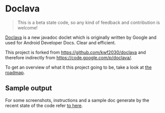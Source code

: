 Doclava
=======

> This is a beta state code, so any kind of feedback and contribution is welcome!

[Doclava](https://code.google.com/p/doclava/) is a new javadoc doclet 
which is originally written by Google and used for  Android Developer
Docs. Clear and efficient.

This project is forked from https://github.com/kwf2030/doclava and 
therefore indirectly from https://code.google.com/p/doclava/.
 
To get an overview of what it this project going to be, take a look at
[the roadmap](ROADMAP.md).


## Sample output

For some screenshots, instructions and a sample doc generate by the 
recent state of the code refer [to here](http://naghavi.me/doclava/).